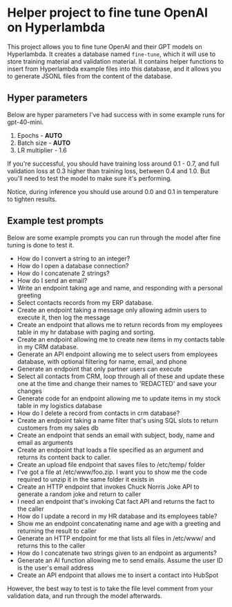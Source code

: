 # Helper project to fine tune OpenAI on Hyperlambda

This project allows you to fine tune OpenAI and their GPT models on Hyperlambda. It creates a database named `fine-tune`, which it will use to store training material and validation material. It contains helper functions to insert from Hyperlambda example files into this database, and it allows you to generate JSONL files from the content of the database.

## Hyper parameters

Below are hyper parameters I've had success with in some example runs for gpt-40-mini.

1. Epochs - **AUTO**
2. Batch size - **AUTO**
3. LR multiplier - 1.6

If you're successful, you should have training loss around 0.1 - 0.7, and full validation loss at 0.3 higher than training loss, between 0.4 and 1.0. But you'll need to test the model to make sure it's performing.

Notice, during inference you should use around 0.0 and 0.1 in temperature to tighten results.

## Example test prompts

Below are some example prompts you can run through the model after fine tuning is done to test it.

* How do I convert a string to an integer?
* How do I open a database connection?
* How do I concatenate 2 strings?
* How do I send an email?
* Write an endpoint taking age and name, and responding with a personal greeting
* Select contacts records from my ERP database.
* Create an endpoint taking a message only allowing admin users to execute it, then log the message
* Create an endpoint that allows me to return records from my employees table in my hr database with paging and sorting.
* Create an endpoint allowing me to create new items in my contacts table in my CRM database.
* Generate an API endpoint allowing me to select users from employees database, with optional filtering for name, email, and phone
* Generate an endpoint that only partner users can execute
* Select all contacts from CRM, loop through all of these and update these one at the time and change their names to 'REDACTED' and save your changes
* Generate code for an endpoint allowing me to update items in my stock table in my logistics database
* How do I delete a record from contacts in crm database?
* Create an endpoint taking a name filter that's using SQL slots to return customers from my sales db
* Create an endpoint that sends an email with subject, body, name and email as arguments
* Create an endpoint that loads a file specified as an argument and returns its content back to caller.
* Create an upload file endpoint that saves files to /etc/temp/ folder
* I've got a file at /etc/www/foo.zip. I want you to show me the code required to unzip it in the same folder it exists in
* Create an HTTP endpoint that invokes Chuck Norris Joke API to generate a random joke and return to caller
* I need an endpoint that's invoking Cat fact API and returns the fact to the caller
* How do I update a record in my HR database and its employees table?
* Show me an endpoint concatenating name and age with a greeting and returning the result to caller
* Generate an HTTP endpoint for me that lists all files in /etc/www/ and returns this to the caller
* How do I concatenate two strings given to an endpoint as arguments?
* Generate an AI function allowing me to send emails. Assume the user ID is the user's email address
* Create an API endpoint that allows me to insert a contact into HubSpot

However, the best way to test is to take the file level comment from your validation data, and run through the model afterwards.
